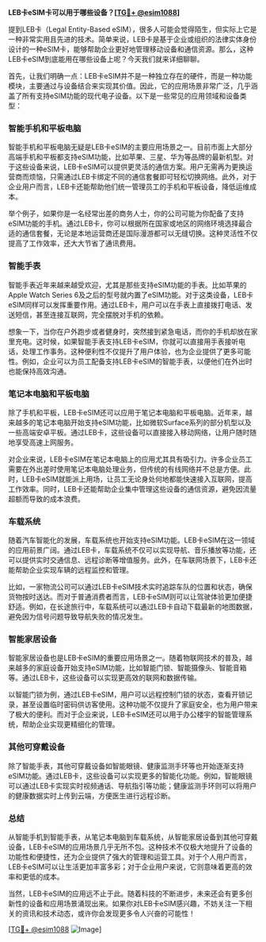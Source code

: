 **LEB卡eSIM卡可以用于哪些设备？[[TG💪+ @esim1088](https://t.me/s/esim1088)]**

提到LEB卡（Legal Entity-Based eSIM），很多人可能会觉得陌生，但实际上它是一种非常实用且先进的技术。简单来说，LEB卡是基于企业或组织的法律实体身份设计的一种eSIM卡，能够帮助企业更好地管理移动设备和通信资源。那么，这种LEB卡eSIM到底能用在哪些设备上呢？今天我们就来详细聊聊。

首先，让我们明确一点：LEB卡eSIM并不是一种独立存在的硬件，而是一种功能模块，主要通过与设备结合来实现其价值。因此，它的应用场景非常广泛，几乎涵盖了所有支持eSIM功能的现代电子设备。以下是一些常见的应用领域和设备类型：

### **智能手机和平板电脑**
智能手机和平板电脑无疑是LEB卡eSIM的主要应用场景之一。目前市面上大部分高端手机和平板都支持eSIM功能，比如苹果、三星、华为等品牌的最新机型。对于这些设备来说，LEB卡eSIM可以提供更灵活的通信方案。用户无需再为更换运营商而烦恼，只需通过LEB卡绑定不同的通信套餐即可轻松切换网络。此外，对于企业用户而言，LEB卡还能帮助他们统一管理员工的手机和平板设备，降低运维成本。

举个例子，如果你是一名经常出差的商务人士，你的公司可能为你配备了支持eSIM功能的手机。通过LEB卡，你可以根据所在国家或地区的网络环境选择最合适的通信套餐，无论是本地运营商还是国际漫游都可以无缝切换。这种灵活性不仅提高了工作效率，还大大节省了通讯费用。

### **智能手表**
智能手表近年来越来越受欢迎，尤其是那些支持eSIM功能的手表。比如苹果的Apple Watch Series 6及之后的型号就内置了eSIM功能。对于这类设备，LEB卡eSIM同样可以发挥重要作用。通过LEB卡，用户可以在手表上直接拨打电话、发送短信，甚至连接互联网，完全摆脱对手机的依赖。

想象一下，当你在户外跑步或者健身时，突然接到紧急电话，而你的手机却放在家里充电。这时候，如果智能手表支持LEB卡eSIM，你就可以直接用手表接听电话，处理工作事务。这种便利性不仅提升了用户体验，也为企业提供了更多可能性。例如，企业可以为员工配备支持LEB卡eSIM的智能手表，以便他们在外出时也能保持高效沟通。

### **笔记本电脑和平板电脑**
除了手机和平板，LEB卡eSIM还可以应用于笔记本电脑和平板电脑。近年来，越来越多的笔记本电脑开始支持eSIM功能，比如微软Surface系列的部分机型以及一些高端安卓平板。通过LEB卡，这些设备可以直接接入移动网络，让用户随时随地享受高速上网服务。

对企业来说，LEB卡eSIM在笔记本电脑上的应用尤其具有吸引力。许多企业员工需要在外出差时使用笔记本电脑处理业务，但传统的有线网络并不总是方便。此时，LEB卡eSIM就能派上用场，让员工无论身处何地都能快速接入互联网，提高工作效率。同时，LEB卡还能帮助企业集中管理这些设备的通信资源，避免因流量超额而导致的成本浪费。

### **车载系统**
随着汽车智能化的发展，车载系统也开始支持eSIM功能。LEB卡eSIM在这一领域的应用前景广阔。通过LEB卡，车载系统不仅可以实现导航、音乐播放等功能，还可以提供实时交通信息、远程诊断等增值服务。此外，在车联网场景下，LEB卡还能帮助企业实现车辆的远程监控和管理。

比如，一家物流公司可以通过LEB卡eSIM技术实时追踪车队的位置和状态，确保货物按时送达。而对于普通消费者而言，LEB卡eSIM则可以让驾驶体验更加便捷舒适。例如，在长途旅行中，车载系统可以通过LEB卡自动下载最新的地图数据，避免因为信号问题导致导航失败的情况发生。

### **智能家居设备**
智能家居设备也是LEB卡eSIM的重要应用场景之一。随着物联网技术的普及，越来越多的家庭设备开始支持eSIM功能，比如智能门锁、智能摄像头、智能音箱等。通过LEB卡，这些设备可以实现更高效的联网和数据传输。

以智能门锁为例，通过LEB卡eSIM，用户可以远程控制门锁的状态，查看开锁记录，甚至设置临时密码供访客使用。这种功能不仅提升了家庭安全，也为用户带来了极大的便利。而对于企业来说，LEB卡eSIM还可以用于办公楼宇的智能管理系统，帮助企业实现更精细化的管理。

### **其他可穿戴设备**
除了智能手表，其他可穿戴设备如智能眼镜、健康监测手环等也开始逐渐支持eSIM功能。通过LEB卡，这些设备可以实现更多的智能化功能。例如，智能眼镜可以通过LEB卡实现实时视频通话、导航指引等功能；健康监测手环则可以将用户的健康数据实时上传到云端，方便医生进行远程诊断。

### **总结**
从智能手机到智能手表，从笔记本电脑到车载系统，从智能家居设备到其他可穿戴设备，LEB卡eSIM的应用场景几乎无所不包。这种技术不仅极大地提升了设备的功能性和便捷性，还为企业提供了强大的管理和运营工具。对于个人用户而言，LEB卡eSIM可以让生活更加丰富多彩；对于企业用户来说，它则意味着更高的效率和更低的成本。

当然，LEB卡eSIM的应用远不止于此。随着科技的不断进步，未来还会有更多创新性的设备和应用场景涌现出来。如果你对LEB卡eSIM感兴趣，不妨关注一下相关的资讯和技术动态，或许你会发现更多令人兴奋的可能性！

[[TG💪+ @esim1088](https://t.me/s/esim1088) ![Image](https://i.postimg.cc/4NQfJmqS/Snipaste-2025-05-13-00-14-12.png)]